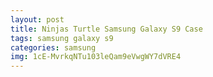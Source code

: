 ```yaml
---
layout: post
title: Ninjas Turtle Samsung Galaxy S9 Case
tags: samsung galaxy s9
categories: samsung
img: 1cE-MvrkqNTu103leQam9eVwgWY7dVRE4
---
```

